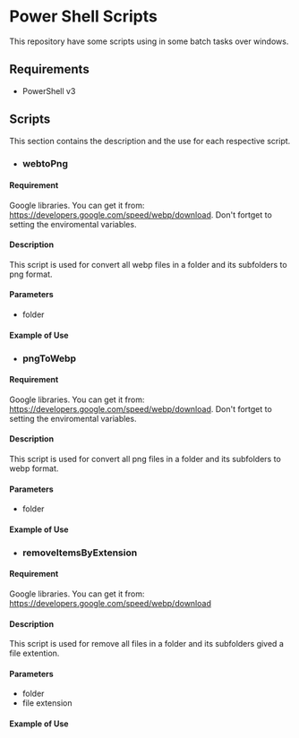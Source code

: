 # Power Shell Scripts
This repository have some scripts using in some batch tasks over windows.

## Requirements
- PowerShell v3

## Scripts
This section contains the description and the use for each respective script.

- ### webtoPng
#### Requirement
Google libraries. You can get it from: https://developers.google.com/speed/webp/download. Don't fortget to setting the enviromental variables.
#### Description
This script is used for convert all webp files in a folder and its subfolders to png format.
#### Parameters
- folder
#### Example of Use

- ### pngToWebp
#### Requirement
Google libraries. You can get it from: https://developers.google.com/speed/webp/download. Don't fortget to setting the enviromental variables.
#### Description
This script is used for convert all png files in a folder and its subfolders to webp format.
#### Parameters
- folder
#### Example of Use

- ### removeItemsByExtension
#### Requirement
Google libraries. You can get it from: https://developers.google.com/speed/webp/download
#### Description
This script is used for remove all files in a folder and its subfolders gived a file extention.
#### Parameters
- folder
- file extension
#### Example of Use
